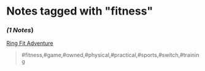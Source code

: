# Notes tagged with "fitness"

### _(1 Notes_)

[Ring Fit Adventure](./../Ring%20Fit%20Adventure.html)
> #fitness,#game,#owned,#physical,#practical,#sports,#switch,#training

